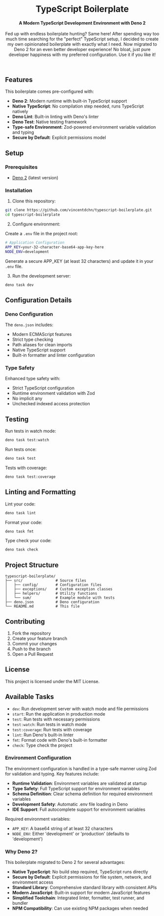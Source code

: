 <h1 align="center">
  TypeScript Boilerplate
</h1>
<h4 align="center">
  A Modern TypeScript Development Environment with Deno 2
</h4>
<p align="center">
Fed up with endless boilerplate hunting? Same here!
After spending way too much time searching for the "perfect" TypeScript setup,
I decided to create my own opinionated boilerplate with exactly what I need.
Now migrated to Deno 2 for an even better developer experience!
No bloat, just pure developer happiness with my preferred configuration. Use it if you like it!
</p>

<br/>

## Features

This boilerplate comes pre-configured with:

- **Deno 2**: Modern runtime with built-in TypeScript support
- **Native TypeScript**: No compilation step needed, runs TypeScript natively
- **Deno Lint**: Built-in linting with Deno's linter
- **Deno Test**: Native testing framework
- **Type-safe Environment**: Zod-powered environment variable validation and typing
- **Secure by Default**: Explicit permissions model

## Setup

### Prerequisites

- [Deno 2](https://deno.com/) (latest version)

### Installation

1. Clone this repository:

```bash
git clone https://github.com/vincentdchn/typescript-boilerplate.git
cd typescript-boilerplate
```

2. Configure environment:

Create a `.env` file in the project root:

```bash
# Application Configuration
APP_KEY=your-32-character-base64-app-key-here
NODE_ENV=development
```

Generate a secure APP_KEY (at least 32 characters) and update it in your `.env` file.

3. Run the development server:

```bash
deno task dev
```

## Configuration Details

### Deno Configuration

The `deno.json` includes:

- Modern ECMAScript features
- Strict type checking
- Path aliases for clean imports
- Native TypeScript support
- Built-in formatter and linter configuration

### Type Safety

Enhanced type safety with:

- Strict TypeScript configuration
- Runtime environment validation with Zod
- No implicit any
- Unchecked indexed access protection

## Testing

Run tests in watch mode:

```bash
deno task test:watch
```

Run tests once:

```bash
deno task test
```

Tests with coverage:

```bash
deno task test:coverage
```

## Linting and Formatting

Lint your code:

```bash
deno task lint
```

Format your code:

```bash
deno task fmt
```

Type check your code:

```bash
deno task check
```

## Project Structure

```
typescript-boilerplate/
├── src/               # Source files
│   ├── config/        # Configuration files
│   ├── exceptions/    # Custom exception classes
│   ├── helpers/       # Utility functions
│   └── sum/           # Example module with tests
├── deno.json          # Deno configuration
└── README.md          # This file
```

## Contributing

1. Fork the repository
2. Create your feature branch
3. Commit your changes
4. Push to the branch
5. Open a Pull Request

## License

This project is licensed under the MIT License.

## Available Tasks

- `dev`: Run development server with watch mode and file permissions
- `start`: Run the application in production mode
- `test`: Run tests with necessary permissions
- `test:watch`: Run tests in watch mode
- `test:coverage`: Run tests with coverage
- `lint`: Run Deno's built-in linter
- `fmt`: Format code with Deno's built-in formatter
- `check`: Type check the project

### Environment Configuration

The environment configuration is handled in a type-safe manner using Zod for validation and typing. Key features include:

- **Runtime Validation**: Environment variables are validated at startup
- **Type Safety**: Full TypeScript support for environment variables
- **Schema Definition**: Clear schema definition for required environment variables
- **Development Safety**: Automatic .env file loading in Deno
- **IDE Support**: Full autocomplete support for environment variables

Required environment variables:

- `APP_KEY`: A base64 string of at least 32 characters
- `NODE_ENV`: Either 'development' or 'production' (defaults to 'development')

### Why Deno 2?

This boilerplate migrated to Deno 2 for several advantages:

- **Native TypeScript**: No build step required, TypeScript runs directly
- **Secure by Default**: Explicit permissions for file system, network, and environment access
- **Standard Library**: Comprehensive standard library with consistent APIs
- **Modern JavaScript**: Built-in support for modern JavaScript features
- **Simplified Toolchain**: Integrated linter, formatter, test runner, and bundler
- **NPM Compatibility**: Can use existing NPM packages when needed
